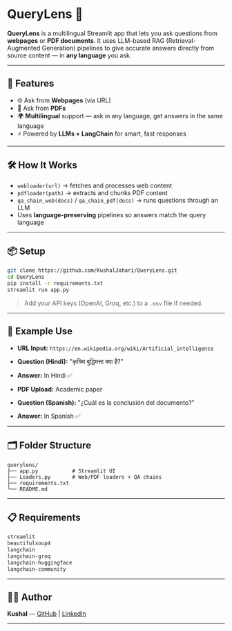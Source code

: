 # QueryLens 🧠

**QueryLens** is a multilingual Streamlit app that lets you ask questions from **webpages** or **PDF documents**. It uses LLM-based RAG (Retrieval-Augmented Generation) pipelines to give accurate answers directly from source content — in **any language** you ask.

---

## 🚀 Features

- 🌐 Ask from **Webpages** (via URL)
- 📄 Ask from **PDFs**
- 🌍 **Multilingual** support — ask in any language, get answers in the same language
- ⚡ Powered by **LLMs + LangChain** for smart, fast responses

---

## 🛠 How It Works

- `webloader(url)` → fetches and processes web content  
- `pdfloader(path)` → extracts and chunks PDF content  
- `qa_chain_web(docs)` / `qa_chain_pdf(docs)` → runs questions through an LLM  
- Uses **language-preserving** pipelines so answers match the query language

---

## 📦 Setup

```bash
git clone https://github.com/KushalJohari/QueryLens.git
cd QueryLens
pip install -r requirements.txt
streamlit run app.py
```

> Add your API keys (OpenAI, Groq, etc.) to a `.env` file if needed.

---

## 🧪 Example Use

- **URL Input:** `https://en.wikipedia.org/wiki/Artificial_intelligence`  
- **Question (Hindi):** "कृत्रिम बुद्धिमत्ता क्या है?"  
- **Answer:** In Hindi ✅

- **PDF Upload:** Academic paper  
- **Question (Spanish):** "¿Cuál es la conclusión del documento?"  
- **Answer:** In Spanish ✅

---

## 🗂 Folder Structure

```
querylens/
├── app.py           # Streamlit UI
├── Loaders.py       # Web/PDF loaders + QA chains
├── requirements.txt
└── README.md
```

---

## 📋 Requirements

```txt
streamlit
beautifulsoup4
langchain
langchain-groq
langchain-huggingface
langchain-community
```

---

## 👨‍💻 Author

**Kushal** — [GitHub](https://github.com/KushalJohari/QueryLens.git) | [LinkedIn](https://www.linkedin.com/in/kushal-johari-ba686527b/)

---
